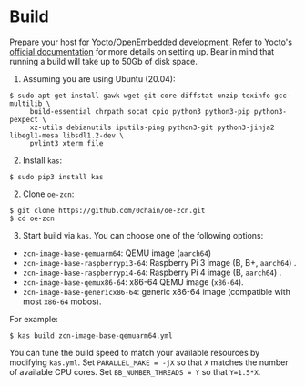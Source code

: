 # Build

Prepare your host for Yocto/OpenEmbedded development. Refer to [Yocto's official documentation](https://www.yoctoproject.org/docs/latest/mega-manual/mega-manual.html#detailed-supported-distros) for more details on setting up.
Bear in mind that running a build will take up to 50Gb of disk space.

1. Assuming you are using Ubuntu (20.04):
```
$ sudo apt-get install gawk wget git-core diffstat unzip texinfo gcc-multilib \
     build-essential chrpath socat cpio python3 python3-pip python3-pexpect \
     xz-utils debianutils iputils-ping python3-git python3-jinja2 libegl1-mesa libsdl1.2-dev \
     pylint3 xterm file
```

2. Install `kas`:
```
$ sudo pip3 install kas
```

2. Clone `oe-zcn`:
```
$ git clone https://github.com/0chain/oe-zcn.git
$ cd oe-zcn
```

3. Start build via `kas`. You can choose one of the following options:
- `zcn-image-base-qemuarm64`: QEMU image (`aarch64`)
- `zcn-image-base-raspberrypi3-64`: Raspberry Pi 3 image (B, B+, `aarch64`) .
- `zcn-image-base-raspberrypi4-64`: Raspberry Pi 4 image (B, `aarch64`) .
- `zcn-image-base-qemux86-64`: x86-64 QEMU image (`x86-64`).
- `zcn-image-base-genericx86-64`: generic x86-64 image (compatible with most `x86-64` mobos).

For example:
```
$ kas build zcn-image-base-qemuarm64.yml
```

You can tune the build speed to match your available resources by modifying `kas.yml`.
Set `PARALLEL_MAKE = -jX` so that `X` matches the number of available CPU cores.
Set `BB_NUMBER_THREADS = Y` so that `Y=1.5*X`.
